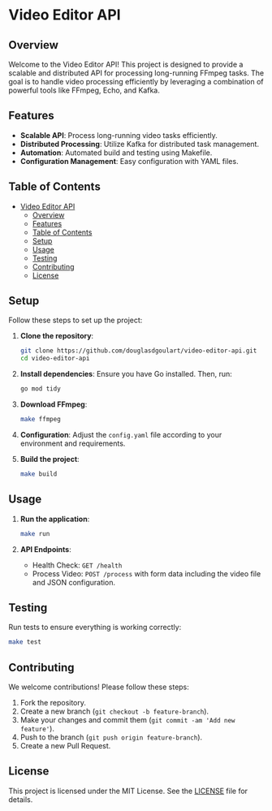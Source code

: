 # Video Editor API

## Overview

Welcome to the Video Editor API! This project is designed to provide a scalable and distributed API for processing long-running FFmpeg tasks. The goal is to handle video processing efficiently by leveraging a combination of powerful tools like FFmpeg, Echo, and Kafka.

## Features

- **Scalable API**: Process long-running video tasks efficiently.
- **Distributed Processing**: Utilize Kafka for distributed task management.
- **Automation**: Automated build and testing using Makefile.
- **Configuration Management**: Easy configuration with YAML files.

## Table of Contents

- [Video Editor API](#video-editor-api)
  - [Overview](#overview)
  - [Features](#features)
  - [Table of Contents](#table-of-contents)
  - [Setup](#setup)
  - [Usage](#usage)
  - [Testing](#testing)
  - [Contributing](#contributing)
  - [License](#license)

## Setup

Follow these steps to set up the project:

1. **Clone the repository**:
    ```bash
    git clone https://github.com/douglasdgoulart/video-editor-api.git
    cd video-editor-api
    ```

2. **Install dependencies**:
    Ensure you have Go installed. Then, run:
    ```bash
    go mod tidy
    ```

3. **Download FFmpeg**:
    ```bash
    make ffmpeg
    ```

4. **Configuration**:
    Adjust the `config.yaml` file according to your environment and requirements.

5. **Build the project**:
    ```bash
    make build
    ```

## Usage

1. **Run the application**:
    ```bash
    make run
    ```

2. **API Endpoints**:
    - Health Check: `GET /health`
    - Process Video: `POST /process` with form data including the video file and JSON configuration.

## Testing

Run tests to ensure everything is working correctly:
```bash
make test
```

## Contributing

We welcome contributions! Please follow these steps:

1. Fork the repository.
2. Create a new branch (`git checkout -b feature-branch`).
3. Make your changes and commit them (`git commit -am 'Add new feature'`).
4. Push to the branch (`git push origin feature-branch`).
5. Create a new Pull Request.

## License

This project is licensed under the MIT License. See the [LICENSE](LICENSE) file for details.

